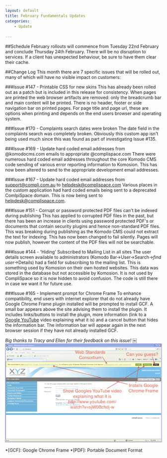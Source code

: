 ```yaml
---
layout: default
title: February Fundamentals Updates
categories:
    - Update

---
```


##Schedule
February rollouts will commence from Tuesday 22nd February and conclude 
Thursday 24th February. There will be no disruption to services. If a client 
has unexpected behaviour, be sure to have them clear their cache.

##Change Log
This month there are 7 specific issues that will be rolled out, 
many of which will have no visible impact on customers:

###Issue #147 - Printable CSS for new skins
This has already been rolled out as a patch but is included in this release for
 consistency. When pages are printed the web browser artifacts are removed: 
 only the breadcrumb bar and main content will be printed. There is no header, 
 footer or side navigation bar on printed pages. For page title and page url, 
 these are options when printing and depends on the end users browser 
 and operating system.

###Issue #170 - Complaints search dates were broken
The date field in the complaints search was completely broken. Obviously this 
custom app isn't being used much since this was found as part of investigating
 Issue #135.

###Issue #169 - Update hard coded email addresses from @komodocms.com emails to appropriate @complispace.com
There were numerous hard coded email addresses throughout the core Komodo CMS
 code sending of various error reporting information to Komosion. This has now
  been altered to send to the appropriate development email addresses.

###Issue #167 - Update hard coded email addresses from support@compli.com.au to helpdesk@complispace.com
Various places in the custom application had hard coded emails being sent to a 
deprecated ComlpiSpace domain. This is now being sent to helpdesk@complispace.com.

###Issue #151 - Corrupt or password protected PDF files can't be indexed during publishing
This has applied to corrupted PDF files in the past, but there has been an
increase in clients using password protected PDF's or documents that contain
security plugins and hence non-standard PDF files. This was breaking during
publishing as the Komodo CMS could not extract the text for indexing. 
This has now been changed to fail silently. Pages will now publish, 
however the content of the PDF files will not be searchable.

###Issue #144 - 'Hiding' Subscribed to Mailing List in all sites
The user details screen available to administrators 
(Komodo Bar->User->Search->*find user*->Details) had a field for subscribing
to the mailing list. This is something used by Komosion on their own hosted
websites. This data was stored in the database but not accessible by
Komosion. It is not used by CompliSpace so it is now hidden to avoid
confusion. The code is still there in case we want it for future use.

###Issue #165 - Implement prompt for Chrome Frame
To enhance compatibility, end users with internet explorer that do not already
have Google Chrome Frame plugin installed will be prompted to install GCF.
A small bar appears above the site advising them to install the plugin. 
It includes links/buttons to install the plugin, more information
(link to a [Google YouTube](http://www.youtube.com/watch?v=sjW0Bchdj-w) video explaining what it is) and a cancel button 
that hides the information bar. The information bar will appear again in the
next browser session if they have not already installed GCF.

*Big thanks to Tracy and Ellen for their feedback on this issue!*
￼
![Google Chrome Frame Installer Preview][gcf-preview]

*[GCF]: Google Chrome Frame
*[PDF]: Portable Document Format

[gcf-preview]: /images/gcf-preview.png